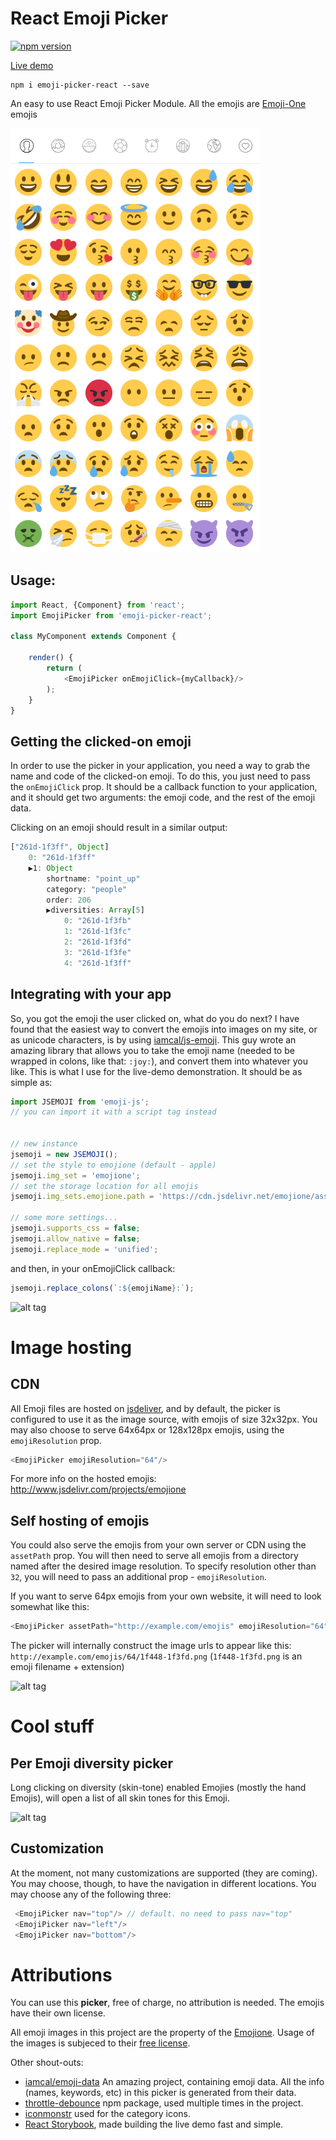 # React Emoji Picker

[![npm version](https://badge.fury.io/js/emoji-picker-react.svg)](https://badge.fury.io/js/emoji-picker-react)

[Live demo](https://ealush.github.io/emoji-picker/)

```
npm i emoji-picker-react --save
```

An easy to use React Emoji Picker Module. All the emojis are [Emoji-One](https://www.emojione.com/) emojis

![alt tag](https://raw.githubusercontent.com/ealush/emoji-picker/gh-pages/screenshots/1.png)


## Usage:
```js
import React, {Component} from 'react';
import EmojiPicker from 'emoji-picker-react';

class MyComponent extends Component {

    render() {
        return (
            <EmojiPicker onEmojiClick={myCallback}/>
        );
    }
}

```

## Getting the clicked-on emoji
In order to use the picker in your application, you need a way to grab the name and code of the clicked-on emoji. To do this, you just need to pass the `onEmojiClick` prop. It should be a callback function to your application, and it should get two arguments: the emoji code, and the rest of the emoji data.

Clicking on an emoji should result in a similar output:
```js
["261d-1f3ff", Object]
    0: "261d-1f3ff"
    ▶1: Object
        shortname: "point_up"
        category: "people"
        order: 206
        ▶diversities: Array[5]
            0: "261d-1f3fb"
            1: "261d-1f3fc"
            2: "261d-1f3fd"
            3: "261d-1f3fe"
            4: "261d-1f3ff"
```

## Integrating with your app
So, you got the emoji the user clicked on, what do you do next?
I have found that the easiest way to convert the emojis into images on my site, or as unicode characters, is by using [iamcal/js-emoji](https://github.com/iamcal/js-emoji). This guy wrote an amazing library that allows you to take the emoji name (needed to be wrapped in colons, like that: `:joy:`), and convert them into whatever you like. This is what I use for the live-demo demonstration. It should be as simple as:

```js
import JSEMOJI from 'emoji-js';
// you can import it with a script tag instead


// new instance
jsemoji = new JSEMOJI();
// set the style to emojione (default - apple)
jsemoji.img_set = 'emojione';
// set the storage location for all emojis
jsemoji.img_sets.emojione.path = 'https://cdn.jsdelivr.net/emojione/assets/3.0/png/32/';

// some more settings...
jsemoji.supports_css = false;
jsemoji.allow_native = false;
jsemoji.replace_mode = 'unified';
```

and then, in your onEmojiClick callback:
```js
jsemoji.replace_colons(`:${emojiName}:`);
```

![alt tag](https://raw.githubusercontent.com/ealush/emoji-picker/gh-pages/screenshots/2.png)

# Image hosting
## CDN
All Emoji files are hosted on [jsdeliver](http://www.jsdelivr.com/projects/emojione), and by default, the picker is configured to use it as the image source, with emojis of size 32x32px. You may also choose to serve 64x64px or 128x128px emojis, using the `emojiResolution` prop.
```js
<EmojiPicker emojiResolution="64"/>
```
For more info on the hosted emojis:
http://www.jsdelivr.com/projects/emojione

## Self hosting of emojis
You could also serve the emojis from your own server or CDN using the `assetPath` prop. You will then need to serve all emojis from a directory named after the desired image resolution. To specify resolution other than `32`, you will need to pass an additional prop - `emojiResolution`.

If you want to serve 64px emojis from your own website, it will need to look somewhat like this:

```js
<EmojiPicker assetPath="http://example.com/emojis" emojiResolution="64"/>
```

The picker will internally construct the image urls to appear like this:
`http://example.com/emojis/64/1f448-1f3fd.png`
(`1f448-1f3fd.png` is an emoji filename + extension)

![alt tag](https://raw.githubusercontent.com/ealush/emoji-picker/gh-pages/screenshots/3.png)

# Cool stuff

## Per Emoji diversity picker
Long clicking on diversity (skin-tone) enabled Emojies (mostly the hand Emojis), will open a list of all skin tones for this Emoji.

![alt tag](https://raw.githubusercontent.com/ealush/emoji-picker/gh-pages/screenshots/4.png)

## Customization
At the moment, not many customizations are supported (they are coming). You may choose, though, to have the navigation in different locations. You may choose any of the following three:
```js
 <EmojiPicker nav="top"/> // default. no need to pass nav="top"
 <EmojiPicker nav="left"/>
 <EmojiPicker nav="bottom"/>
```

# Attributions
You can use this **picker**, free of charge, no attribution is needed. The emojis have their own license.

All emoji images in this project are the property of the [Emojione](www.emojione.com). Usage of the images is subjeced to their [free license](https://www.emojione.com/developers/free-license).

Other shout-outs:
* [iamcal/emoji-data](https://github.com/iamcal/emoji-data) An amazing project, containing emoji data. All the info (names, keywords, etc) in this picker is generated from their data.
* [throttle-debounce](https://www.npmjs.com/package/throttle-debounce) npm package, used multiple times in the project.
* [iconmonstr](https://iconmonstr.com/) used for the category icons.
* [React Storybook](https://www.npmjs.com/package/@kadira/storybook), made building the live demo fast and simple.
